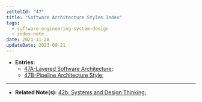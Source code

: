 ```yaml
---
zettelId: "47"
title: "Software Architecture Styles Index"
tags:
  - software-engineering-system-design
  - index-note
date: 2021-11-28
updateDate: 2023-09-21
---
```


- **Entries:**
  - [47A-Layered Software Architecture](/notes/47a/);
  - [47B-Pipeline Architecture Style](/notes/47b/);

---

- **Related Note(s):** [42b: Systems and Design Thinking](/notes/42b/);

